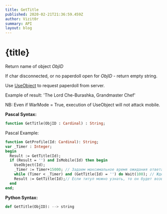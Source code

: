 ```yaml
---
title: GetTitle
published: 2020-02-21T21:36:59.459Z
author: Vizit0r
summary: API
layout: blog
---
```


# {title}

Return name of object *ObjID*

If char disconnected, or no paperdoll open for *ObjID* - return empty string.

Use [UseObject](Api/UseObject) to request paperdoll from server.

Example of result: 'The Lord Che-Burashka, Grandmaster Chef'

NB: Even if WarMode = True, execution of UseObject will not attack mobile.

**Pascal Syntax:**

```pascal
function GetTitle(ObjID : Cardinal) : String;
```
Pascal Example:
```pascal
function GetProfile(Id: Cardinal): String;
var _Timer : Integer;
begin
  Result := GetTitle(Id);
  if (Result = '') and IsMobile(Id) then begin
    UseObject(Id);
    _Timer := Timer+15000; // Задаем максимальное время ожидания ответа 
    while (Timer < _Timer) and (GetTitle(Id) = '') do Wait(100); // Ждем, когда истечет тамаут или обновиться GetTitle
    Result := GetTitle(Id);// Если титул можно узнать, то он будет возвращен
  end
end;
```

**Python Syntax:**
```python
def GetTitle(ObjID): --> string
```
